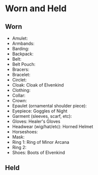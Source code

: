 # Worn and Held

## Worn

- Amulet: 
- Armbands: 
- Barding:
- Backpack: 
- Belt:
- Belt Pouch: 
- Bracers: 
- Bracelet: 
- Circlet: 
- Cloak: Cloak of Elvenkind
- Clothing: 
- Collar:
- Crown: 
- Epaulet (ornamental shoulder piece): 
- Eyepiece: Goggles of Night
- Garment (sleeves, scarf, etc): 
- Gloves: Healer's Gloves
- Headwear (wig/hat/etc): Horned Helmet
- Horseshoes: 
- Mask:
- Ring 1: Ring of Minor Arcana
- Ring 2: 
- Shoes: Boots of Elvenkind

## Held
